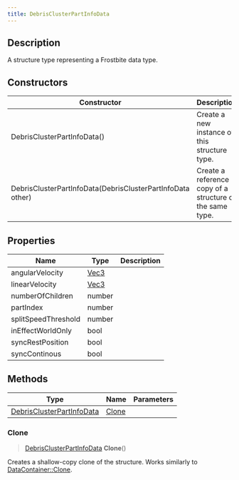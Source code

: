 ```yaml
---
title: DebrisClusterPartInfoData
---
```

## Description

A structure type representing a Frostbite data type.

## Constructors

| Constructor                                                | Description                                              |
| ---------------------------------------------------------- | -------------------------------------------------------- |
| DebrisClusterPartInfoData()                                | Create a new instance of this structure type.            |
| DebrisClusterPartInfoData(DebrisClusterPartInfoData other) | Create a reference copy of a structure of the same type. |

## Properties

| Name                | Type                              | Description |
| ------------------- | --------------------------------- | ----------- |
| angularVelocity     | [Vec3](/vext/ref/shared/class/Vec3) |             |
| linearVelocity      | [Vec3](/vext/ref/shared/class/Vec3) |             |
| numberOfChildren    | number                            |             |
| partIndex           | number                            |             |
| splitSpeedThreshold | number                            |             |
| inEffectWorldOnly   | bool                              |             |
| syncRestPosition    | bool                              |             |
| syncContinous       | bool                              |             |

## Methods

| Type                                                   | Name            | Parameters |
| ------------------------------------------------------ | --------------- | ---------- |
| [DebrisClusterPartInfoData](DebrisClusterPartInfoData) | [Clone](#clone) |            |

### Clone

> [DebrisClusterPartInfoData](DebrisClusterPartInfoData) **Clone**()

Creates a shallow-copy clone of the structure. Works similarly to [DataContainer::Clone](/vext/ref/shared/class/datacontainer#clone).
